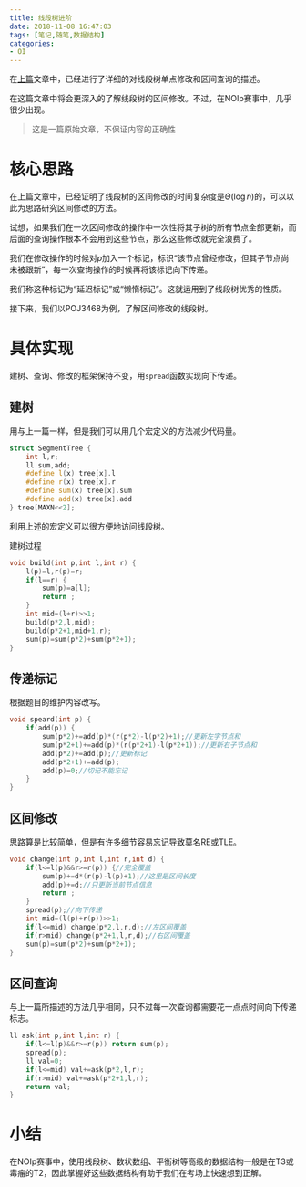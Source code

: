 ```yaml
---
title: 线段树进阶
date: 2018-11-08 16:47:03
tags: [笔记,随笔,数据结构]
categories:
- OI   
---
```


在[上篇](https://www.micdz.cn/article/segment-tree/)文章中，已经进行了详细的对线段树单点修改和区间查询的描述。

在这篇文章中将会更深入的了解线段树的区间修改。不过，在NOIp赛事中，几乎很少出现。

> 这是一篇原始文章，不保证内容的正确性

<!--more-->

# 核心思路

在上篇文章中，已经证明了线段树的区间修改的时间复杂度是$\Theta(\log n)$的，可以以此为思路研究区间修改的方法。

试想，如果我们在一次区间修改的操作中一次性将其子树的所有节点全部更新，而后面的查询操作根本不会用到这些节点，那么这些修改就完全浪费了。

我们在修改操作的时候对$p$加入一个标记，标识“该节点曾经修改，但其子节点尚未被跟新”，每一次查询操作的时候再将该标记向下传递。

我们称这种标记为“延迟标记”或“懒惰标记”。这就运用到了线段树优秀的性质。

接下来，我们以POJ3468为例，了解区间修改的线段树。

# 具体实现

建树、查询、修改的框架保持不变，用`spread`函数实现向下传递。

## 建树

用与上一篇一样，但是我们可以用几个宏定义的方法减少代码量。

```cpp
struct SegmentTree {
	int l,r;
	ll sum,add;
	#define l(x) tree[x].l
	#define r(x) tree[x].r
	#define sum(x) tree[x].sum
	#define add(x) tree[x].add
} tree[MAXN<<2];
```

利用上述的宏定义可以很方便地访问线段树。

建树过程

```cpp
void build(int p,int l,int r) {
	l(p)=l,r(p)=r;
	if(l==r) {
		sum(p)=a[l];
		return ;	
	}
	int mid=(l+r)>>1;
	build(p*2,l,mid);
	build(p*2+1,mid+1,r);
	sum(p)=sum(p*2)+sum(p*2+1);
}
```
## 传递标记

根据题目的维护内容改写。

```cpp
void speard(int p) {
	if(add(p)) {
		sum(p*2)+=add(p)*(r(p*2)-l(p*2)+1);//更新左字节点和
		sum(p*2+1)+=add(p)*(r(p*2+1)-l(p*2+1));//更新右子节点和
		add(p*2)+=add(p);//更新标记
		add(p*2+1)+=add(p);
		add(p)=0;//切记不能忘记
	}
}
```

## 区间修改

思路算是比较简单，但是有许多细节容易忘记导致莫名RE或TLE。

```cpp
void change(int p,int l,int r,int d) {
	if(l<=l(p)&&r>=r(p)) {//完全覆盖
		sum(p)+=d*(r(p)-l(p)+1);//这里是区间长度
		add(p)+=d;//只更新当前节点信息
		return ;
	}
	spread(p);//向下传递
	int mid=(l(p)+r(p))>>1;
	if(l<=mid) change(p*2,l,r,d);//左区间覆盖
	if(r>mid) change(p*2+1,l,r,d);//右区间覆盖
	sum(p)=sum(p*2)+sum(p*2+1);
}
```

## 区间查询

与上一篇所描述的方法几乎相同，只不过每一次查询都需要花一点点时间向下传递标志。

```cpp
ll ask(int p,int l,int r) {
	if(l<=l(p)&&r>=r(p)) return sum(p);
	spread(p);
	ll val=0;
	if(l<=mid) val+=ask(p*2,l,r);
	if(r>mid) val+=ask(p*2+1,l,r);
	return val;
}
```

# 小结

在NOIp赛事中，使用线段树、数状数组、平衡树等高级的数据结构一般是在T3或毒瘤的T2，因此掌握好这些数据结构有助于我们在考场上快速想到正解。


